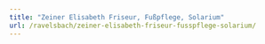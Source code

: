 ```yaml
---
title: "Zeiner Elisabeth Friseur, Fußpflege, Solarium"
url: /ravelsbach/zeiner-elisabeth-friseur-fusspflege-solarium/
---
```

